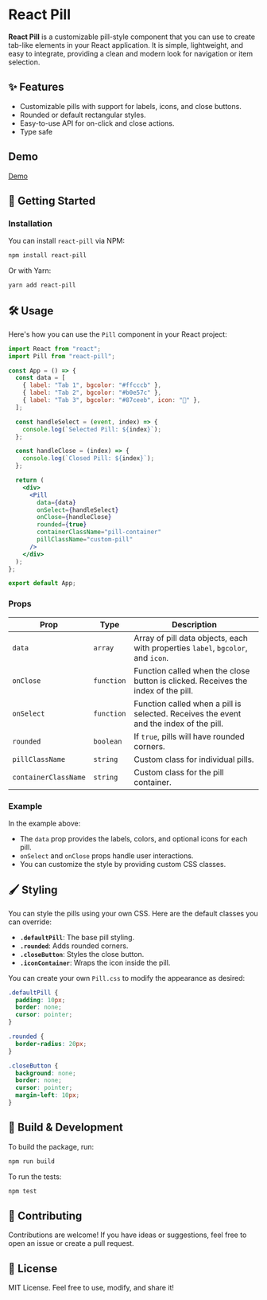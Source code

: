 # React Pill

**React Pill** is a customizable pill-style component that you can use to create tab-like elements in your React application. It is simple, lightweight, and easy to integrate, providing a clean and modern look for navigation or item selection.

## ✨ Features

- Customizable pills with support for labels, icons, and close buttons.
- Rounded or default rectangular styles.
- Easy-to-use API for on-click and close actions.
- Type safe

## Demo

[Demo](https://youtu.be/Mh0-49eIIMI)

## 🚀 Getting Started

### Installation

You can install `react-pill` via NPM:

```bash
npm install react-pill
```

Or with Yarn:

```bash
yarn add react-pill
```

## 🛠️ Usage

Here's how you can use the `Pill` component in your React project:

```jsx
import React from "react";
import Pill from "react-pill";

const App = () => {
  const data = [
    { label: "Tab 1", bgcolor: "#ffcccb" },
    { label: "Tab 2", bgcolor: "#b0e57c" },
    { label: "Tab 3", bgcolor: "#87ceeb", icon: "📌" },
  ];

  const handleSelect = (event, index) => {
    console.log(`Selected Pill: ${index}`);
  };

  const handleClose = (index) => {
    console.log(`Closed Pill: ${index}`);
  };

  return (
    <div>
      <Pill
        data={data}
        onSelect={handleSelect}
        onClose={handleClose}
        rounded={true}
        containerClassName="pill-container"
        pillClassName="custom-pill"
      />
    </div>
  );
};

export default App;
```

### Props

| Prop                  | Type        | Description                                                     |
| --------------------- | ----------- | --------------------------------------------------------------- |
| `data`                | `array`     | Array of pill data objects, each with properties `label`, `bgcolor`, and `icon`. |
| `onClose`             | `function`  | Function called when the close button is clicked. Receives the index of the pill. |
| `onSelect`            | `function`  | Function called when a pill is selected. Receives the event and the index of the pill. |
| `rounded`             | `boolean`   | If `true`, pills will have rounded corners.                     |
| `pillClassName`       | `string`    | Custom class for individual pills.                              |
| `containerClassName`  | `string`    | Custom class for the pill container.                            |

### Example

In the example above:
- The `data` prop provides the labels, colors, and optional icons for each pill.
- `onSelect` and `onClose` props handle user interactions.
- You can customize the style by providing custom CSS classes.

## 🖌️ Styling

You can style the pills using your own CSS. Here are the default classes you can override:

- **`.defaultPill`**: The base pill styling.
- **`.rounded`**: Adds rounded corners.
- **`.closeButton`**: Styles the close button.
- **`.iconContainer`**: Wraps the icon inside the pill.

You can create your own `Pill.css` to modify the appearance as desired:

```css
.defaultPill {
  padding: 10px;
  border: none;
  cursor: pointer;
}

.rounded {
  border-radius: 20px;
}

.closeButton {
  background: none;
  border: none;
  cursor: pointer;
  margin-left: 10px;
}
```

## 🔧 Build & Development

To build the package, run:

```bash
npm run build
```

To run the tests:

```bash
npm test
```

## 🤝 Contributing

Contributions are welcome! If you have ideas or suggestions, feel free to open an issue or create a pull request.

## 📄 License

MIT License. Feel free to use, modify, and share it!